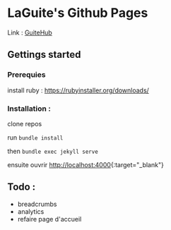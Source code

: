 # LaGuite's Github Pages

Link : [GuiteHub](https://guitehub.github.io)

## Gettings started

### Prerequies

install ruby : https://rubyinstaller.org/downloads/

### Installation :

clone repos

run
`bundle install`

then
`bundle exec jekyll serve`

ensuite ouvrir [http://localhost:4000](http://localhost:4000){:target="_blank"}

## Todo :
 - breadcrumbs
 - analytics
 - refaire page d'accueil